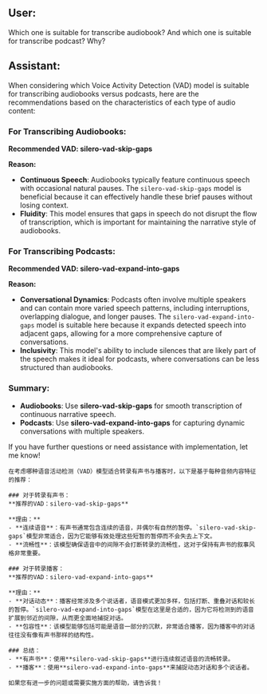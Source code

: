 ## User:

Which one is suitable for transcribe audiobook? And which one is suitable for transcribe podcast? Why?

## Assistant:

When considering which Voice Activity Detection (VAD) model is suitable for transcribing audiobooks versus podcasts, here are the recommendations based on the characteristics of each type of audio content:

### For Transcribing Audiobooks:
**Recommended VAD: silero-vad-skip-gaps**

**Reason:**
- **Continuous Speech**: Audiobooks typically feature continuous speech with occasional natural pauses. The `silero-vad-skip-gaps` model is beneficial because it can effectively handle these brief pauses without losing context. 
- **Fluidity**: This model ensures that gaps in speech do not disrupt the flow of transcription, which is important for maintaining the narrative style of audiobooks.

### For Transcribing Podcasts:
**Recommended VAD: silero-vad-expand-into-gaps**

**Reason:**
- **Conversational Dynamics**: Podcasts often involve multiple speakers and can contain more varied speech patterns, including interruptions, overlapping dialogue, and longer pauses. The `silero-vad-expand-into-gaps` model is suitable here because it expands detected speech into adjacent gaps, allowing for a more comprehensive capture of conversations.
- **Inclusivity**: This model's ability to include silences that are likely part of the speech makes it ideal for podcasts, where conversations can be less structured than audiobooks.

### Summary:
- **Audiobooks**: Use **silero-vad-skip-gaps** for smooth transcription of continuous narrative speech.
- **Podcasts**: Use **silero-vad-expand-into-gaps** for capturing dynamic conversations with multiple speakers.

If you have further questions or need assistance with implementation, let me know!

```
在考虑哪种语音活动检测（VAD）模型适合转录有声书与播客时，以下是基于每种音频内容特征的推荐：

### 对于转录有声书：
**推荐的VAD：silero-vad-skip-gaps**

**理由：**
- **连续语音**：有声书通常包含连续的语音，并偶尔有自然的暂停。`silero-vad-skip-gaps`模型非常适合，因为它能够有效处理这些短暂的暂停而不会失去上下文。
- **流畅性**：该模型确保语音中的间隙不会打断转录的流畅性，这对于保持有声书的叙事风格非常重要。

### 对于转录播客：
**推荐的VAD：silero-vad-expand-into-gaps**

**理由：**
- **对话动态**：播客经常涉及多个说话者，语音模式更加多样，包括打断、重叠对话和较长的暂停。`silero-vad-expand-into-gaps`模型在这里是合适的，因为它将检测到的语音扩展到邻近的间隙，从而更全面地捕捉对话。
- **包容性**：该模型能够包括可能是语音一部分的沉默，非常适合播客，因为播客中的对话往往没有像有声书那样的结构性。

### 总结：
- **有声书**：使用**silero-vad-skip-gaps**进行连续叙述语音的流畅转录。
- **播客**：使用**silero-vad-expand-into-gaps**来捕捉动态对话和多个说话者。

如果您有进一步的问题或需要实施方面的帮助，请告诉我！
```